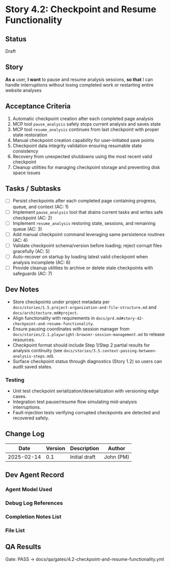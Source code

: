 # Story 4.2: Checkpoint and Resume Functionality

## Status
Draft

## Story
**As a** user,
**I want** to pause and resume analysis sessions,
**so that** I can handle interruptions without losing completed work or restarting entire website analyses

## Acceptance Criteria
1. Automatic checkpoint creation after each completed page analysis
2. MCP tool `pause_analysis` safely stops current analysis and saves state
3. MCP tool `resume_analysis` continues from last checkpoint with proper state restoration
4. Manual checkpoint creation capability for user-initiated save points
5. Checkpoint data integrity validation ensuring resumable state consistency
6. Recovery from unexpected shutdowns using the most recent valid checkpoint
7. Cleanup utilities for managing checkpoint storage and preventing disk space issues

## Tasks / Subtasks
- [ ] Persist checkpoints after each completed page containing progress, queue, and context (AC: 1)
- [ ] Implement `pause_analysis` tool that drains current tasks and writes safe checkpoint (AC: 2)
- [ ] Implement `resume_analysis` restoring state, sessions, and remaining queue (AC: 3)
- [ ] Add manual checkpoint command leveraging same persistence routines (AC: 4)
- [ ] Validate checkpoint schema/version before loading; reject corrupt files gracefully (AC: 5)
- [ ] Auto-recover on startup by loading latest valid checkpoint when analysis incomplete (AC: 6)
- [ ] Provide cleanup utilities to archive or delete stale checkpoints with safeguards (AC: 7)

## Dev Notes
- Store checkpoints under project metadata per `docs/stories/1.5.project-organization-and-file-structure.md` and `docs/architecture.md#project`.
- Align functionality with requirements in `docs/prd.md#story-42-checkpoint-and-resume-functionality`.
- Ensure pausing coordinates with session manager from `docs/stories/2.1.playwright-browser-session-management.md` to release resources.
- Checkpoint format should include Step 1/Step 2 partial results for analysis continuity (see `docs/stories/3.5.context-passing-between-analysis-steps.md`).
- Surface checkpoint status through diagnostics (Story 1.2) so users can audit saved states.

### Testing
- Unit test checkpoint serialization/deserialization with versioning edge cases.
- Integration test pause/resume flow simulating mid-analysis interruptions.
- Fault-injection tests verifying corrupted checkpoints are detected and recovered safely.

## Change Log
| Date | Version | Description | Author |
|------|---------|-------------|--------|
| 2025-02-14 | 0.1 | Initial draft | John (PM) |

## Dev Agent Record

### Agent Model Used

### Debug Log References

### Completion Notes List

### File List

## QA Results

Gate: PASS → docs/qa/gates/4.2-checkpoint-and-resume-functionality.yml
